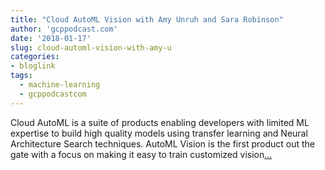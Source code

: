 ```yaml
---
title: "Cloud AutoML Vision with Amy Unruh and Sara Robinson"
author: 'gcppodcast.com'
date: '2018-01-17'
slug: cloud-automl-vision-with-amy-u
categories:
- bloglink
tags:
  - machine-learning
  - gcppodcastcom
---
```


Cloud AutoML is a suite of products enabling developers with limited ML expertise to build high quality models using transfer learning and Neural Architecture Search techniques. AutoML Vision is the first product out the gate with a focus on making it easy to train customized vision[... <i class="fas fa-external-link-alt"></i>](https://www.gcppodcast.com/post/episode-109-cloud-automl-vision-with-amy-unruh-and-sara-robinson/)

